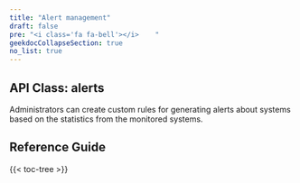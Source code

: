 ```yaml
---
title: "Alert management"
draft: false
pre: "<i class='fa fa-bell'></i>	"
geekdocCollapseSection: true
no_list: true
---
```


## API Class: alerts
Administrators can create custom rules for generating alerts about systems based on the statistics from the monitored systems.

## Reference Guide

{{< toc-tree >}}
